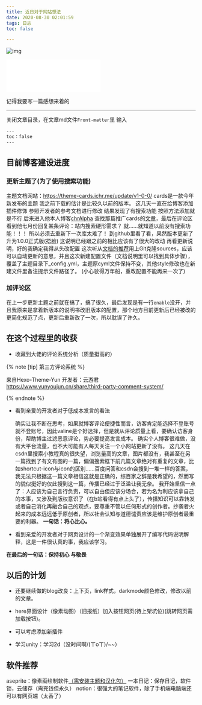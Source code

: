 ```yaml
---
title: 近日对于网站想法
date: 2020-08-30 02:01:59
tags: 日志
toc: false

---
```

![img](https://cdn.jsdelivr.net/gh/ZHEGExyy/front/Sprite-0005ff.gif)


<iframe frameborder="no" border="0" marginwidth="0" marginheight="0" width=250 height=86 src="//music.163.com/outchain/player?type=2&id=1474404223&auto=0&height=66"></iframe>

记得我要写一篇感想来着的
<!--more-->
---

关闭文章目录，在文章md文件`Front-matter`里 输入
```bash
---
toc：false
---
```


## 目前博客建设进度

### 更新主题了(为了使用搜索功能)

主题文档网站：<https://theme-cards.ichr.me/update/v1-0-0/>
cards是一款今年新发布的主题
我之前下载的估计是比较久以前的版本。
这几天一直在给博客添加插件修饰
参照开发者的参考文档进行修改
结果发现了有搜索功能
按照方法添加就是不行
后来进入他本人博客[chrAlpha](https://ichr.me/) 查找那篇推广cards的[文章](https://blog.ichr.me/post/hexo-theme-cards/)，最后在评论区看到他七月份回复某条评论：站内搜索硬形需求？
就……就知道以前没有搜索功能！！！
所以必须去重新下一次库太难了！
到github里看了看，果然版本更新了
升为1.0.0正式版(捂脸)
这说明已经跟之前的相比应该有了很大的改动
再看更新说明，好的我确定我得从头改配置
这次听从[文档的推荐](https://theme-cards.ichr.me/start/)用上Git克隆sources，应该可以自动更新的意思，并且这次新建配置文件（文档说明里可以找到具体步骤），覆盖了主题目录下_config.yml，主题原cyml文件保持不变，其他style修改也在新建文件里备注提示文件路径了。
(小心驶得万年船，重改配置不能再来一次了)

### 加评论区
在上一步更新主题之前就在搞了，搞了很久，最后发现是有一行`enable`没开，并且我原来是拿着新版本的说明书改旧版本的配置，那个地方目前更新后已经被改的更简化规范了点，更新后重新改了一次，所以耽误了许久。


## 在这个过程里的收获

+ 收藏到大佬的评论系统分析（质量挺高的）

{% note [tip] 第三方评论系统 %}

来自Hexo-Theme-Yun 开发者：云游君
<https://www.yunyoujun.cn/share/third-party-comment-system/>

{% endnote %}


+ 看到亲爱的开发者对于低成本发言的看法

    确实让我不断在思考，如果就博客评论便捷性而言，访客肯定能选择不登账号就不登账号，因此valine是个好选择，但是就从评论质量上看，要确认访客身份，帮助博主过滤恶意评论，势必要提高发言成本。
    确实个人博客很难做，没有大平台流量，也不大可能有人每天关注一个小网站更新了没有。
    这几天在csdn里搜索小教程真的很失望，浏览量高的文章，图片都没有，我甚至在另一篇找到了有文有图的一篇，偏偏搜索框下前几篇文章绝对有重复的文章，比如shortcut-icon与icon的区别……百度问答和csdn会搜到一堆一样的答案，我无法只根据这一篇文章相信这就是正确的，综百家之辞是我希望的，然而写的貌似挺好的仅此搜到这一篇，传播已经过于泛滥让我无奈。
    我开始坚信一点了：人应该为自己言行负责，可以自由但应该分场合，若为名为利应该拿自己的本事，又涉及到版权意识了（在b站看得有点上头了），传播知识可以靠转发或者自己消化再融合自己的观点，要尊重不管以任何形式的创作者。抄袭者火起来的成本远远低于原创者，所以社会认知与道德谴责应该是维护原创者最重要的利器。
    **一句话：将心比心。**
+ 看到亲爱的开发者对于网页设计的一个渐变效果单独展开了编写代码说明解释，这是一件很认真的事，我应该学习。


**在最后的一句话：保持初心 与敬畏**


## 以后的计划

+ 还要继续做的blog改良：上下页，link样式，darkmode颜色修改，修改以前的文章。

+ here界面设计（像素动图）（旧报纸）加入按钮网页(待上架坑位)(跳转网页需加载按钮)。

+ 可以考虑添加新插件

+ 学习unity：学习2d（没时间啊/(ㄒoㄒ)/~~）

## 软件推荐
aseprite：像素画绘制软件[（需安装主题和汉化包）](https://github.com/J-11/Aseprite-Simplified-Chinese/blob/master/README.md)
一本日记：保存日记，软件锁，云储存（需充钱但永久）
notion：很强大的笔记软件，除了手机端电脑端还可以有网页端（太香了）